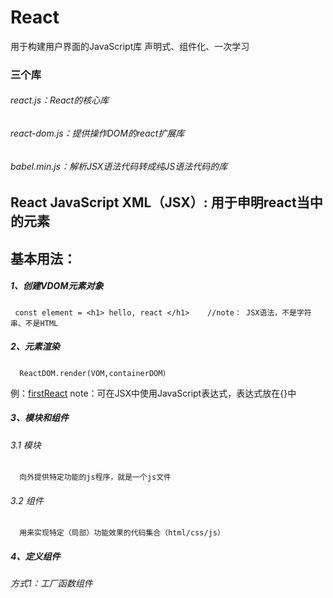 # React  
用于构建用户界面的JavaScript库
声明式、组件化、一次学习
### 三个库
###### react.js：React的核心库
###### react-dom.js：提供操作DOM的react扩展库
###### babel.min.js：解析JSX语法代码转成纯JS语法代码的库

## React JavaScript XML（JSX）: 用于申明react当中的元素 
## 基本用法：
#####  1、创建VDOM元素对象
     const element = <h1> hello, react </h1>    //note： JSX语法，不是字符串、不是HTML
##### 2、元素渲染
      ReactDOM.render(VOM,containerDOM）
例：[firstReact](https://github.com/cqujlj/React/blob/master/html/firstReact.html)
   note：可在JSX中使用JavaScript表达式，表达式放在{}中
##### 3、模块和组件
###### 3.1 模块
      向外提供特定功能的js程序，就是一个js文件
###### 3.2 组件
      用来实现特定（局部）功能效果的代码集合（html/css/js）
##### 4、定义组件
###### 方式1：工厂函数组件
      
      
      
      
